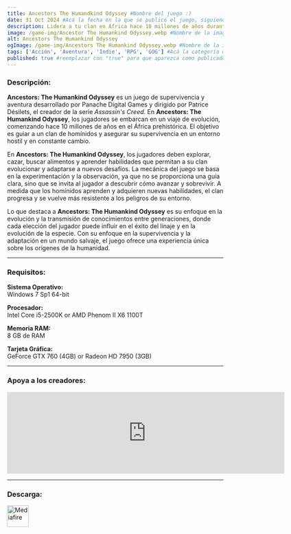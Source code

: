 ```yaml
---
title: Ancestors The Humandkind Odyssey #Nombre del juego :)
date: 31 Oct 2024 #Acá la fecha en la que se publicó el juego, siguiendo este formato: Dia "30", Mes "Oct", Año "2024" = como debe quedar: 30 Oct 2024
description: Lidera a tu clan en África hace 10 millones de años durante los albores de la humanidad mientras exploras, expandes y evolucionas para sobrevivir en Ancestors: The Humankind Odyssey. #Acá una mini descripción del juego
image: /game-img/Ancestor The Humankind Odyssey.webp #Nombre de la imagen, por lo general es exactamente el mismo nombre que el juego excluyendo lo ":" (Dos puntos)
alt: Ancestors The Humankind Odyssey
ogImage: /game-img/Ancestors The Humankind Odyssey.webp #Nombre de la imagen, por lo general es exactamente el mismo nombre que el juego excluyendo lo ":" (Dos puntos)
tags: ['Acción', 'Aventura', 'Indie', 'RPG', 'GOG'] #Acá la categoría o categorías del juego, si es más de una se coloca en este formato: ['Categoría1', 'Categoría2']
published: true #reemplazar con "true" para que aparezca como publicado
---
```


<!--En VSCode seleccionando una palabra, por ejemplo: "NOMBRE-DEL-JUEGO" y apretando Ctrl+F2 se seleccionan todas las palabras iguales-->

### Descripción:
**Ancestors: The Humankind Odyssey** es un juego de supervivencia y aventura desarrollado por Panache Digital Games y dirigido por Patrice Désilets, el creador de la serie *Assassin's Creed*. En **Ancestors: The Humankind Odyssey**, los jugadores se embarcan en un viaje de evolución, comenzando hace 10 millones de años en el África prehistórica. El objetivo es guiar a un clan de homínidos y asegurar su supervivencia en un entorno hostil y en constante cambio.

En **Ancestors: The Humankind Odyssey**, los jugadores deben explorar, cazar, buscar alimentos y aprender habilidades que permitan a su clan evolucionar y adaptarse a nuevos desafíos. La mecánica del juego se basa en la experimentación y la observación, ya que no se proporciona una guía clara, sino que se invita al jugador a descubrir cómo avanzar y sobrevivir. A medida que los homínidos aprenden y adquieren nuevas habilidades, el clan progresa y se vuelve más resistente a los peligros de su entorno.

Lo que destaca a **Ancestors: The Humankind Odyssey** es su enfoque en la evolución y la transmisión de conocimientos entre generaciones, donde cada elección del jugador puede influir en el éxito del linaje y en la evolución de la especie. Con su enfoque en la supervivencia y la adaptación en un mundo salvaje, el juego ofrece una experiencia única sobre los orígenes de la humanidad.

<!--Prompt para Chat-GPT: Hazme una descripción para el juego "NOMBRE-DEL-JUEGO" y cada que menciones "NOMBRE-DEL-JUEGO" ponlo en negrita -->

---

### Requisitos:
**Sistema Operativo:**  
Windows 7 Sp1 64-bit

**Procesador:**  
Intel Core i5-2500K or AMD Phenom II X6 1100T

**Memoria RAM:**  
8 GB de RAM

**Tarjeta Gráfica:**  
 GeForce GTX 760 (4GB) or Radeon HD 7950 (3GB)

<!--Si falta o sobra un requisito se quita o se agrega manteniendo el mismo formato-->

---

### Apoya a los creadores:
<iframe src="https://store.steampowered.com/widget/536270/" frameborder="0" width="646" height="190" style="background-color: transparent;"></iframe>

<!--Reemplazar los numeros (AppID) del juego (en este caso 2668510) por el numero (AppID) correspondiente con el juego a publicar-->
<!--El AppID se encuentra en la URL del Juego en Steam-->

---

### Descarga:

[<img src="https://gist.github.com/cxmeel/0dbc95191f239b631c3874f4ccf114e2/raw/download.svg" alt="Mediafire" height="50" />](https://www.mediafire.com/file/sgvoouz22crep7s/AncestorsTHO.zip/file)

<!-- # se debe reemplazar por el link de descarga-->

<!--NOMBRE-DEL-SERVICIO se debe reemplazar por el servicio donde está subido el juego-->